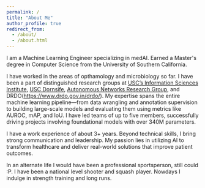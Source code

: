 ```yaml
---
permalink: /
title: "About Me"
author_profile: true
redirect_from: 
  - /about/
  - /about.html
---
```



I am a Machine Learning Engineer specializing in medAI. Earned a Master's degree in Computer Science from the University of Southern California.

I have worked in the areas of opthamology and microbiology so far. I have been a part of distinguished research groups at [USC’s Information Sciences Institute](https://viterbischool.usc.edu/news/2022/11/ai4health-a-collab-for-the-future-of-health-care/), [USC Dornsife](https://dornsife.usc.edu/towerlab/people/), [Autonomous Networks Research Group](https://anrg.usc.edu/www/), and DRDO(https://www.drdo.gov.in/drdo/).
My expertise spans the entire machine learning pipeline—from data wrangling and annotation supervision to building large-scale models and evaluating them using metrics like AUROC, mAP, and IoU. I have led teams of up to five members, successfully driving projects involving foundational models with over 340M parameters.

I have a work experience of about 3+ years. Beyond technical skills, I bring strong communication and leadership. My passion lies in utilizing AI to transform healthcare and deliver real-world solutions that improve patient outcomes.

In an alternate life I would have been a professional sportsperson, still could :P. 
I have been a national level shooter and squash player. Nowdays I indulge in strength training and long runs.
